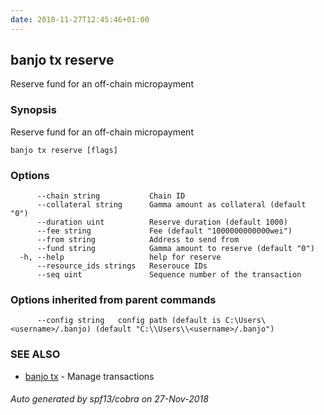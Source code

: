 ```yaml
---
date: 2018-11-27T12:45:46+01:00
---
```

## banjo tx reserve

Reserve fund for an off-chain micropayment

### Synopsis

Reserve fund for an off-chain micropayment

```
banjo tx reserve [flags]
```

### Options

```
      --chain string           Chain ID
      --collateral string      Gamma amount as collateral (default "0")
      --duration uint          Reserve duration (default 1000)
      --fee string             Fee (default "1000000000000wei")
      --from string            Address to send from
      --fund string            Gamma amount to reserve (default "0")
  -h, --help                   help for reserve
      --resource_ids strings   Reserouce IDs
      --seq uint               Sequence number of the transaction
```

### Options inherited from parent commands

```
      --config string   config path (default is C:\Users\<username>/.banjo) (default "C:\\Users\\<username>/.banjo")
```

### SEE ALSO

* [banjo tx](banjo_tx.md)	 - Manage transactions

###### Auto generated by spf13/cobra on 27-Nov-2018
